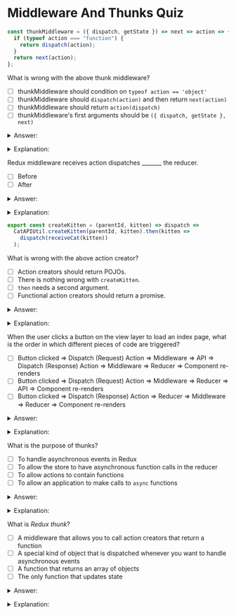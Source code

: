 # Middleware And Thunks Quiz

```js
const thunkMiddleware = ({ dispatch, getState }) => next => action => {
  if (typeof action === "function") {
    return dispatch(action);
  }
  return next(action);
};
```

What is wrong with the above thunk middleware?
- [ ] thunkMiddleware should condition on `typeof action == 'object'`
- [ ] thunkMiddleware should `dispatch(action)` and then return `next(action)`
- [ ] thunkMiddleware should return `action(dispatch)` 
- [ ] thunkMiddleware's first arguments should be `({ dispatch, getState }, next)`

<details><summary>Answer:</summary>

thunkMiddleware should return `action(dispatch)`</details>
<details><summary>Explanation:</summary>

Thunk should pass dispatch as an argument to the action instead of the other way around.</details>

Redux middleware receives action dispatches _______ the reducer.
- [ ] Before
- [ ] After

<details><summary>Answer:</summary>

Before</details>
<details><summary>Explanation:</summary>

When an action is dispatched, the redux middleware in your application will determine if a side effect (or some operation) is needed before sending the action to the reducer.</details>

```js
export const createKitten = (parentId, kitten) => dispatch =>
  CatAPIUtil.createKitten(parentId, kitten).then(kitten =>
    dispatch(receiveCat(kitten))
  );
```

What is wrong with the above action creator?
- [ ] Action creators should return POJOs.
- [ ] There is nothing wrong with `createKitten`.
- [ ] `then` needs a second argument.
- [ ] Functional action creators should return a promise.

<details><summary>Answer:</summary>

There is nothing wrong with `createKitten`.</details>
<details><summary>Explanation:</summary>

There's nothing wrong!</details>

When the user clicks a button on the view layer to load an index page, what is the order in which different pieces of code are triggered?
- [ ] Button clicked => Dispatch (Request) Action => Middleware => API => Dispatch (Response) Action => Middleware => Reducer => Component re-renders
- [ ] Button clicked => Dispatch (Request) Action => Middleware => Reducer => API => Component re-renders
- [ ] Button clicked => Dispatch (Response) Action => Reducer => Middleware => Reducer =>
  Component re-renders

<details><summary>Answer:</summary>

Button clicked => Dispatch (Request) Action => Middleware => API => Dispatch (Response) Action => Middleware => Reducer => Component re-renders</details>
<details><summary>Explanation:</summary>

When the button is clicked, the `onClick` function will get invoked. This function will dispatch the request action to fetch all the items for the index page. The middleware will see the action, then use the API to fetch that data from the backend. A response action will be dispatched with the response received from the backend. The middleware will see this action, recognize it is a POJO, and send it to the Reducer, which will update the state. The state update then triggers a re-render!</details>

What is the purpose of thunks?
- [ ] To handle asynchronous events in Redux
- [ ] To allow the store to have asynchronous function calls in the reducer
- [ ] To allow actions to contain functions
- [ ] To allow an application to make calls to `async` functions

<details><summary>Answer:</summary>

To handle asynchronous events in Redux</details>
<details><summary>Explanation:</summary>

Thunks are action creators that allow you to make asynchronous function calls. The resulting _thunk actions_ are then intercepted by a thunk middleware that invokes the asynchronous function and dispatches a normal action to the reducers with the result.</details>

What is _Redux thunk_?
- [ ] A middleware that allows you to call action creators that return a function
- [ ] A special kind of object that is dispatched whenever you want to handle asynchronous events
- [ ] A function that returns an array of objects
- [ ] The only function that updates state

<details><summary>Answer:</summary>

A middleware that allows you to call action creators that return a function</details>
<details><summary>Explanation:</summary>

_Redux thunk_ is a middleware that allows you to call action creators that return a function.</details>
